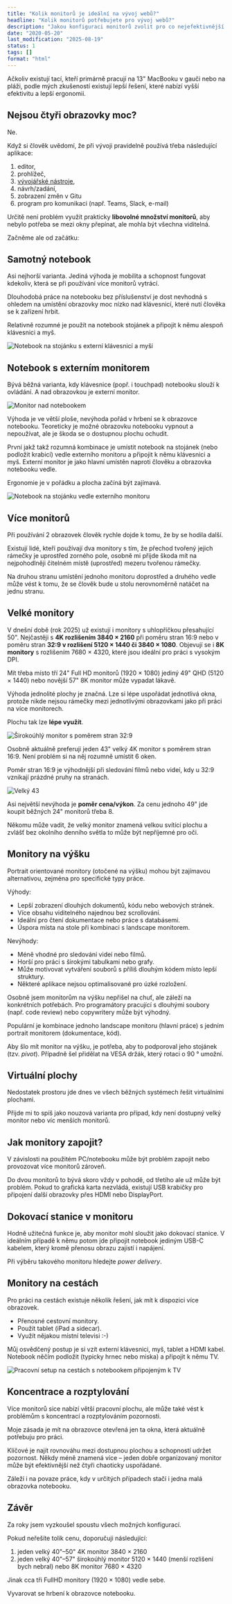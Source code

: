 ```yaml
---
title: "Kolik monitorů je ideální na vývoj webů?"
headline: "Kolik monitorů potřebujete pro vývoj webů?"
description: "Jakou konfiguraci monitorů zvolit pro co nejefektivnější vývoj webů."
date: "2020-05-20"
last_modification: "2025-08-19"
status: 1
tags: []
format: "html"
---
```


<p>Ačkoliv existují tací, kteří primárně pracují na 13" MacBooku v gauči nebo na pláži, podle mých zkušeností existují lepší řešení, které nabízí vyšší efektivitu a lepší ergonomii.</p>





<h2 id="ctyri">Nejsou čtyři obrazovky moc?</h2>

<p>Ne.</p>

<p>Když si člověk uvědomí, že při vývoji pravidelně používá třeba následující aplikace:</p>

<ol>
  <li>editor,</li>
  <li>prohlížeč,</li>
  <li><a href="/vyvojarske-nastroje">vývojářské nástroje</a>,</li>
  <li>návrh/zadání,</li>
  <li>zobrazení změn v Gitu</li>
  <li>program pro komunikaci (např. Teams, Slack, e-mail)</li>
</ol>




<p>Určitě není problém využít prakticky <b>libovolné množství monitorů</b>, aby nebylo potřeba se mezi okny přepínat, ale mohla být všechna viditelná.</p>

<p>Začněme ale od začátku:</p>


<h2 id="notebook">Samotný notebook</h2>

<p>Asi nejhorší varianta. Jediná výhoda je mobilita a schopnost fungovat kdekoliv, která se při používání více monitorů vytrácí.</p>

<p>Dlouhodobá práce na notebooku bez příslušenství je dost nevhodná s ohledem na umístění obrazovky moc nízko nad klávesnicí, které nutí člověka se k zařízení hrbit.</p>


<p>Relativně rozumné je použít na notebook stojánek a připojit k němu alespoň klávesnici a myš.</p>

<p><img src="/files/monitory/notebook-stojanek.jpg" class="border" alt="Notebook na stojánku s externí klávesnicí a myší" /></p>


<h2 id="notebook-monitor">Notebook s externím monitorem</h2>

<p>Bývá běžná varianta, kdy klávesnice (popř. i touchpad) notebooku slouží k ovládání. A nad obrazovkou je externí monitor.</p>

<p><img src="/files/monitory/monitor-nad-notebookem.jpg" alt="Monitor nad notebookem" class="border"></p>

<p>Výhoda je ve větší ploše, nevýhoda pořád v hrbení se k obrazovce notebooku. Teoreticky je možné obrazovku notebooku vypnout a nepoužívat, ale je škoda se o dostupnou plochu ochudit.</p>






<p>První jakž takž rozumná kombinace je umístit notebook na stojánek (nebo podložit krabicí) vedle externího monitoru a připojit k němu klávesnici a myš. Externí monitor je jako hlavní umístěn naproti člověku a obrazovka notebooku vedle.</p>

<p>Ergonomie je v pořádku a plocha začíná být zajímavá.</p>


<p><img src="/files/monitory/notebook-stojanek-monitor.jpg" class="border" alt="Notebook na stojánku vedle externího monitoru" /></p>



<h2 id="vice-monitoru">Více monitorů</h2>

<p>Při používání 2 obrazovek člověk rychle dojde k tomu, že by se hodila další.</p>


<p>Existují lidé, kteří používají dva monitory s tím, že přechod tvořený jejich rámečky je uprostřed zorného pole, osobně mi přijde škoda mít na nejpohodlněji čitelném místě (uprostřed) mezeru tvořenou rámečky.</p>

<p>Na druhou stranu umístění jednoho monitoru doprostřed a druhého vedle může vést k tomu, že se člověk bude u stolu nerovnoměrně natáčet na jednu stranu.</p>










<h2 id="velke-monitory">Velké monitory</h2>

<p>V dnešní době (rok 2025) už existují i monitory s uhlopříčkou přesahující 50". Nejčastěji s <b>4K rozlišením 3840 × 2160</b> při poměru stran 16:9 nebo v poměru stran <b>32:9 v rozlišení 5120 × 1440 či 3840 × 1080</b>. Objevují se i <b>8K monitory</b> s rozlišením 7680 × 4320, které jsou ideální pro práci s vysokým DPI.</p>

<p>Mít třeba místo tří 24" Full HD monitorů (1920 × 1080) jediný 49" QHD (5120 × 1440) nebo novější 57" 8K monitor může vypadat lákavě.</p>


<p>Výhoda jednolité plochy je značná. Lze si lépe uspořádat jednotlivá okna, protože nikde nejsou rámečky mezi jednotlivými obrazovkami jako při práci na více monitorech.</p>

<p>Plochu tak lze <b>lépe využít</b>.</p>

<p><img src="/files/monitory/sirokouhly-monitor.jpg" class="border" alt="Širokoúhlý monitor s poměrem stran 32:9" /></p>



<p>Osobně aktuálně preferuji jeden 43" velký 4K monitor s poměrem stran 16:9. Není problém si na něj rozumně umístit 6 oken.</p>


<p>Poměr stran 16:9 je výhodnější při sledování filmů nebo videí, kdy u 32:9 vznikají prázdné pruhy na stranách.</p>

<p><img src="/files/monitory/velky-monitor.jpg" class="border" alt="Velký 43" 4K monitor s poměrem stran 16:9" /></p>

<p>Asi největší nevýhoda je <b>poměr cena/výkon</b>. Za cenu jednoho 49" jde koupit běžných 24" monitorů třeba 8.</p>

<p>Někomu může vadit, že velký monitor znamená velkou svítící plochu a zvlášť bez okolního denního světla to může být nepříjemné pro oči.</p>



<h2 id="portrait-monitory">Monitory na výšku</h2>

<p>Portrait orientované monitory (otočené na výšku) mohou být zajímavou alternativou, zejména pro specifické typy práce.</p>

<p>Výhody:</p>
<ul>
  <li>Lepší zobrazení dlouhých dokumentů, kódu nebo webových stránek.</li>
  <li>Více obsahu viditelného najednou bez scrollování.</li>
  <li>Ideální pro čtení dokumentace nebo práce s databásemi.</li>
  <li>Úspora místa na stole při kombinaci s landscape monitorem.</li>
</ul>

<p>Nevýhody:</p>
<ul>
  <li>Méně vhodné pro sledování videí nebo filmů.</li>
  <li>Horší pro práci s širokými tabulkami nebo grafy.</li>
  <li>Může motivovat vytváření souborů s příliš dlouhým kódem místo lepší struktury.</li>
  <li>Některé aplikace nejsou optimalisované pro úzké rozložení.</li>
</ul>

<p>Osobně jsem monitorům na výšku nepřišel na chuť, ale záleží na konkrétních potřebách. Pro programátory pracující s dlouhými soubory (např. code review) nebo copywritery může být výhodný.</p>

<p>Populární je kombinace jednoho landscape monitoru (hlavní práce) s jedním portrait monitorem (dokumentace, kód).</p>

<p>Aby šlo mít monitor na výšku, je potřeba, aby to podporoval jeho stojánek (tzv. <i>pivot</i>). Případně šel přidělat na VESA držák, který rotaci o 90 ° umožní.</p>


<h2 id="virtualni-plochy">Virtuální plochy</h2>

<p>Nedostatek prostoru jde dnes ve všech běžných systémech řešit virtuálními plochami.</p>

<p>Přijde mi to spíš jako nouzová varianta pro případ, kdy není dostupný velký monitor nebo víc menších monitorů.</p>







<h2 id="jak-zapojit">Jak monitory zapojit?</h2>

<p>V závislosti na použitém PC/notebooku může být problém zapojit nebo provozovat více monitorů zároveň.</p>

<p>Do dvou monitorů to bývá skoro vždy v pohodě, od třetího ale už může být problém. Pokud to grafická karta nezvládá, existují USB krabičky pro připojení další obrazovky přes HDMI nebo DisplayPort.</p>




<h2 id="dokovaci-stanice">Dokovací stanice v monitoru</h2>

<p>Hodně užitečná funkce je, aby monitor mohl sloužit jako dokovací stanice. V ideálním případě k němu potom jde připojit notebook jediným USB-C kabelem, který kromě přenosu obrazu zajistí i napájení.</p>

<p>Při výběru takového monitoru hledejte <i>power delivery</i>.</p>


<h2 id="monitory-na-cestach">Monitory na cestách</h2>

<p>Pro práci na cestách existuje několik řešení, jak mít k dispozici více obrazovek.</p>

<ul>
<li>Přenosné cestovní monitory.</li>
<li>Použít tablet (iPad a sidecar).</li>
<li>Využít nějakou místní televisi :-)</li>
</ul>

<p>Můj osvědčený postup je si vzít externí klávesnici, myš, tablet a HDMI kabel. Notebook něčím podložit (typicky hrnec nebo miska) a připojit k němu TV.</p>

<p><img src="/files/monitory/monitory-cestovani.jpg" class="border" alt="Pracovní setup na cestách s notebookem připojeným k TV" /></p>

<h2 id="koncentrace">Koncentrace a rozptylování</h2>

<p>Více monitorů sice nabízí větší pracovní plochu, ale může také vést k problémům s koncentrací a rozptylováním pozornosti.</p>

<p>Moje zásada je mít na obrazovce otevřená jen ta okna, která aktuálně potřebuju pro práci.</p>

<p>Klíčové je najít rovnováhu mezi dostupnou plochou a schopností udržet pozornost. Někdy méně znamená více – jeden dobře organizovaný monitor může být efektivnější než čtyři chaoticky uspořádané.</p>

<p>Záleží i na povaze práce, kdy v určitých případech stačí i jedna malá obrazovka notebooku.</p>


<h2 id="zaver">Závěr</h2>

<p>Za roky jsem vyzkoušel spoustu všech možných konfigurací.</p>

<p>Pokud neřešíte tolik cenu, doporučuji následující:</p>

<ol>
  <li>
    jeden velký 40"–50" 4K monitor 3840 × 2160
  </li>
  <li>
    jeden velký 40"–57" širokoúhlý monitor 5120 × 1440 (menší rozlišení bych nebral) nebo 8K monitor 7680 × 4320
  </li>
</ol>

<p>Jinak cca tři FullHD monitory (1920 × 1080) vedle sebe.</p>

<p>Vyvarovat se hrbení k obrazovce notebooku.</p>